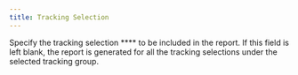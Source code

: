```yaml
---
title: Tracking Selection
---
```



Specify the tracking selection **** to  be included in the report. If this field is left blank, the report is  generated for all the tracking selections under the selected tracking  group.

